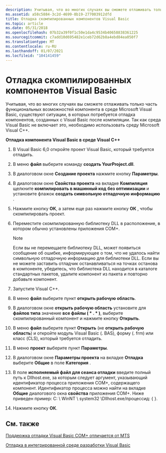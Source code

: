 ```yaml
---
description: Учитывая, что во многих случаях вы сможете отлаживать только часть функциональных возможностей компонентов в среде Microsoft Visual Basic, существуют ситуации, в которых потребуется отладка компонентов, созданных с Visual Basic после компиляции. Так как среда Visual Basic не включает это, необходимо использовать среду Microsoft Visual C++.
ms.assetid: a58c5884-3c2d-4699-8b19-277003912dfd
title: Отладка скомпилированных компонентов Visual Basic
ms.topic: article
ms.date: 05/31/2018
ms.openlocfilehash: 07b32a39f0f1c50e1da4c9534b40658838361225
ms.sourcegitcommit: c7add10d695482e1ceb72d62b8a4ebd84ea050f7
ms.translationtype: MT
ms.contentlocale: ru-RU
ms.lasthandoff: 01/07/2021
ms.locfileid: "104141459"
---
```

# <a name="debugging-compiled-visual-basic-components"></a>Отладка скомпилированных компонентов Visual Basic

Учитывая, что во многих случаях вы сможете отлаживать только часть функциональных возможностей компонента в среде Microsoft Visual Basic, существуют ситуации, в которых потребуется отладка компонентов, созданных с Visual Basic после компиляции. Так как среда Visual Basic не включает это, необходимо использовать среду Microsoft Visual C++.

**Отладка компонента Visual Basic в среде Visual C++**

1.  В Visual Basic 6,0 откройте проект Visual Basic, который требуется отладить.

2.  В меню **файл** выберите команду **создать YourProject.dll**.

3.  В диалоговом окне **Создание проекта** нажмите кнопку **Параметры**.

4.  В диалоговом окне **Свойства проекта** на вкладке **Компиляция** щелкните **компилировать в машинный код** **без оптимизации** и установите флажок **создать символьную отладочную информацию** .

5.  Нажмите кнопку **ОК**, а затем еще раз нажмите кнопку **ОК** , чтобы скомпилировать проект.

6.  Переместите скомпилированную библиотеку DLL в расположение, в котором обычно установлены приложения COM+.

    > [!Note]  
    > Если вы не перемещаете библиотеку DLL, может появиться сообщение об ошибке, информирующее о том, что не удалось найти символьную отладочную информацию для библиотеки DLL. Если вы не можете заставить отладчик останавливаться на точках останова в компоненте, убедитесь, что библиотека DLL находится в каталоге стандартных пакетов, удалите компонент из пакета и повторно добавьте компонент.

     

7.  Запустите Visual C++.

8.  В меню **файл** выберите пункт **открыть рабочую область**.

9.  В диалоговом окне **открыть рабочую область** установите для **файлов типа** значение **все файлы ( \* . \* )**, выберите скомпилированный компонент и нажмите кнопку **Открыть**.

10. В меню **файл** выберите пункт **Открыть** (не **открыть рабочую область**) и откройте модуль Visual Basic (. BAS), форму (. frm) или класс (CLS), который требуется отладить.

11. В меню **проект** выберите пункт **Параметры**.

12. В диалоговом окне **Параметры проекта** на вкладке **Отладка** выберите **Общие** в поле **Категория** .

13. В поле **исполняемый файл для сеанса отладки** введите полный путь к Dllhost.exe, за которым следует аргумент, указывающий идентификатор процесса приложения COM+, содержащего компонент. Идентификатор процесса можно найти на вкладке **Общие** диалогового окна **свойства** приложения COM+. Ниже приведен пример: C: \\ WinNT \\ system32 \\Dllhost.exe/процессид: { <processID> }.

14. Нажмите кнопку **ОК**.

## <a name="related-topics"></a>См. также

<dl> <dt>

[Поддержка отладки Visual Basic COM+ отличается от MTS](com--visual-basic-debugging-support-contrasted-with-mts.md)
</dt> <dt>

[Отладка в интегрированной среде разработки Visual Basic](debugging-in-the-visual-basic-ide.md)
</dt> </dl>

 

 



